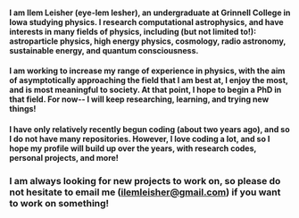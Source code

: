 #### I am Ilem Leisher (eye-lem lesher), an undergraduate at Grinnell College in Iowa studying physics. I research computational astrophysics, and have interests in many fields of physics, including (but not limited to!): astroparticle physics, high energy physics, cosmology, radio astronomy, sustainable energy, and quantum consciousness. 

#### I am working to increase my range of experience in physics, with the aim of asymptotically approaching the field that I am best at, I enjoy the most, and is most meaningful to society. At that point, I hope to begin a PhD in that field. For now-- I will keep researching, learning, and trying new things!

#### I have only relatively recently begun coding (about two years ago), and so I do not have many repositories. However, I love coding a lot, and so I hope my profile will build up over the years, with research codes, personal projects, and more!

### I am always looking for new projects to work on, so please do not hesitate to email me (ilemleisher@gmail.com) if you want to work on something!
